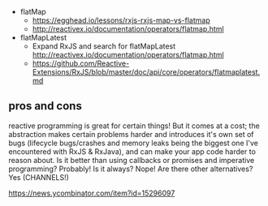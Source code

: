 - flatMap
  - https://egghead.io/lessons/rxjs-rxjs-map-vs-flatmap
  - http://reactivex.io/documentation/operators/flatmap.html
- flatMapLatest
  - Expand RxJS and search for flatMapLatest http://reactivex.io/documentation/operators/flatmap.html
  - https://github.com/Reactive-Extensions/RxJS/blob/master/doc/api/core/operators/flatmaplatest.md

## pros and cons

reactive programming is great for certain things! But it comes at a cost; the abstraction makes certain problems harder and introduces it's own set of bugs (lifecycle bugs/crashes and memory leaks being the biggest one I've encountered with RxJS & RxJava), and can make your app code harder to reason about. Is it better than using callbacks or promises and imperative programming? Probably! Is it always? Nope! Are there other alternatives? Yes (CHANNELS!)

  https://news.ycombinator.com/item?id=15296097
